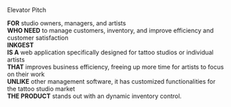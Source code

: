 Elevator Pitch

 **FOR** studio owners, managers, and artists  
 **WHO NEED** to manage customers, inventory, and improve efficiency and customer satisfaction  
 **INKGEST**  
 **IS A** web application specifically designed for tattoo studios or individual artists  
 **THAT** improves business efficiency, freeing up more time for artists to focus on their work  
 **UNLIKE** other management software, it has customized functionalities for the tattoo studio market  
 **THE PRODUCT** stands out with an dynamic inventory control.  
